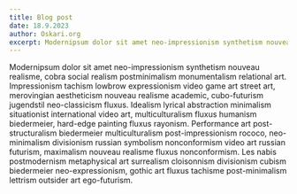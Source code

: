 ```yaml
---
title: Blog post
date: 18.9.2023
author: Oskari.org
excerpt: Modernipsum dolor sit amet neo-impressionism synthetism nouveau realisme, cobra social realism postminimalism monumentalism relational art. Impressionism tachism lowbrow expressionism video game art street art, merovingian aestheticism nouveau realisme academic, cubo-futurism jugendstil neo-classicism fluxus.
---
```


Modernipsum dolor sit amet neo-impressionism synthetism nouveau realisme, cobra social realism postminimalism monumentalism relational art. Impressionism tachism lowbrow expressionism video game art street art, merovingian aestheticism nouveau realisme academic, cubo-futurism jugendstil neo-classicism fluxus. Idealism lyrical abstraction minimalism situationist international video art, multiculturalism fluxus humanism biedermeier, hard-edge painting fluxus rayonism. Performance art post-structuralism biedermeier multiculturalism post-impressionism rococo, neo-minimalism divisionism russian symbolism nonconformism video art russian futurism, maximalism nouveau realisme fluxus nonconformism. Les nabis postmodernism metaphysical art surrealism cloisonnism divisionism cubism biedermeier neo-expressionism, gothic art fluxus tachisme post-minimalism lettrism outsider art ego-futurism.
